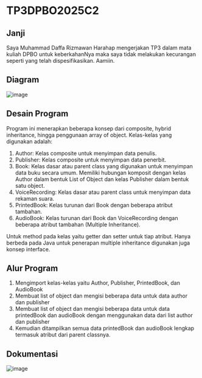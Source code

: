 # TP3DPBO2025C2
## Janji
Saya Muhammad Daffa Rizmawan Harahap mengerjakan TP3 dalam mata kuliah DPBO untuk keberkahanNya maka saya tidak melakukan kecurangan seperti yang telah dispesifikasikan. Aamiin.

## Diagram
![image](https://github.com/user-attachments/assets/1a435e85-26e0-4526-98b5-5aa93b07e5b6)


## Desain Program
Program ini menerapkan beberapa konsep dari composite, hybrid inheritance, hingga penggunaan array of object. Kelas-kelas yang digunakan adalah:
1. Author: Kelas composite untuk menyimpan data penulis.
2. Publisher: Kelas composite untuk menyimpan data penerbit.
3. Book: Kelas dasar atau parent class yang digunakan untuk menyimpan data buku secara umum. Memiliki hubungan komposit dengan kelas Author dalam bentuk List of Object dan kelas Publisher dalam bentuk satu object.
4. VoiceRecording: Kelas dasar atau parent class untuk menyimpan data rekaman suara.
5. PrintedBook: Kelas turunan dari Book dengan beberapa atribut tambahan.
6. AudioBook: Kelas turunan dari Book dan VoiceRecording dengan beberapa atribut tambahan (Multiple Inheritance).

Untuk method pada kelas yaitu getter dan setter untuk tiap atribut. Hanya berbeda pada Java untuk penerapan multiple inheritance digunakan juga konsep interface.

## Alur Program
1. Mengimport kelas-kelas yaitu Author, Publisher, PrintedBook, dan AudioBook
2. Membuat list of object dan mengisi beberapa data untuk data author dan publisher
4. Membuat list of object dan mengisi beberapa data untuk data printedBook dan audioBook dengan menggunakan data dari list author dan publisher
5. Kemudian ditampilkan semua data printedBook dan audioBook lengkap termasuk atribut dari parent classnya.
  
## Dokumentasi
![image](https://github.com/user-attachments/assets/eb21c630-0762-4edd-a98e-ac90c500ac8a)


